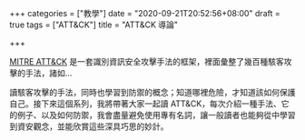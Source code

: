 +++
categories = ["教學"]
date = "2020-09-21T20:52:56+08:00"
draft = true
tags = ["ATT&CK"]
title = "ATT&CK 導論"

+++

[MITRE ATT&CK]() 是一套識別資訊安全攻擊手法的框架，裡面彙整了幾百種駭客攻擊的手法，諸如…

讀駭客攻擊的手法，同時也學習到防禦的概念；知道哪裡危險，才知道該如何保護自己。接下來這個系列，我將帶著大家一起讀 ATT&CK，每次介紹一種手法、它的例子、以及如何防禦，我會盡量避免使用專有名詞，讓一般讀者也能夠從中學習到資安觀念，並能欣賞這些深具巧思的妙計。